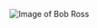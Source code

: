 ![Image of Bob Ross](https://upload.wikimedia.org/wikipedia/en/thumb/7/70/Bob_at_Easel.jpg/220px-Bob_at_Easel.jpg)
